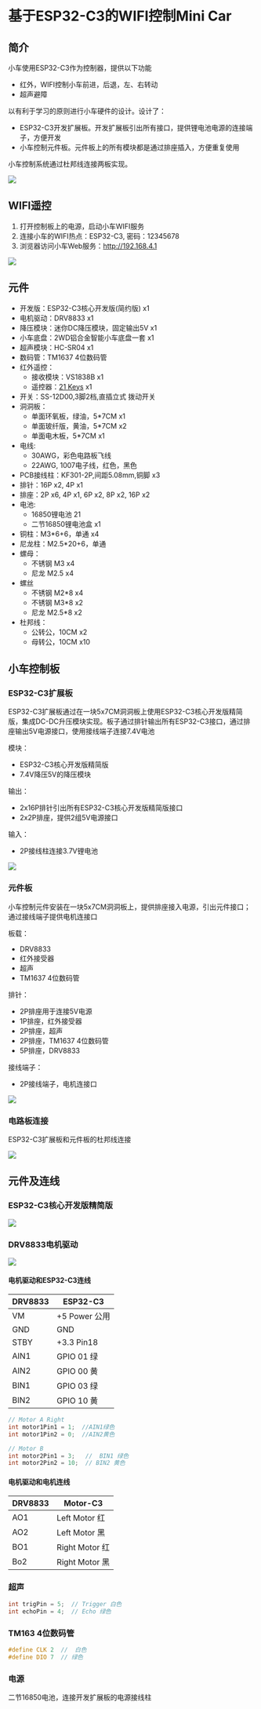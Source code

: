 # 基于ESP32-C3的WIFI控制Mini Car

## 简介

小车使用ESP32-C3作为控制器，提供以下功能

* 红外，WIFI控制小车前进，后退，左、右转动
* 超声避障

以有利于学习的原则进行小车硬件的设计。设计了：

* ESP32-C3开发扩展板。开发扩展板引出所有接口，提供锂电池电源的连接端子，方便开发
* 小车控制元件板。元件板上的所有模块都是通过排座插入，方便重复使用

小车控制系统通过杜邦线连接两板实现。

![](img/mini_car.jpg)

## WIFI遥控

1. 打开控制板上的电源，启动小车WIFI服务
2. 连接小车的WIFI热点：ESP32-C3,  密码：12345678
3. 浏览器访问小车Web服务：http://192.168.4.1

![](img/web.jpg)

## 元件

* 开发版：ESP32-C3核心开发版(简约版) x1
* 电机驱动：DRV8833 x1
* 降压模块：迷你DC降压模块，固定输出5V x1
* 小车底盘：2WD铝合金智能小车底盘一套 x1
* 超声模块：HC-SR04 x1
* 数码管：TM1637 4位数码管
* 红外遥控：
  * 接收模块：VS1838B x1
  * 遥控器：[21 Keys](https://hobbycomponents.com/wired-wireless/464-low-profile-21-button-infrared-ir-remote)  x1
* 开关：SS-12D00,3脚2档,直插立式 拨动开关
* 洞洞板： 
    * 单面环氧板，绿油，5*7CM x1
    * 单面玻纤版，黄油，5*7CM x2
    * 单面电木板，5*7CM x1
* 电线:  
   * 30AWG，彩色电路板飞线
   * 22AWG, 1007电子线，红色，黑色
* PCB接线柱：KF301-2P,间距5.08mm,铜脚 x3
* 排针：16P  x2, 4P x1
* 排座：2P x6, 4P x1, 6P x2, 8P x2,  16P x2
* 电池:
   * 16850锂电池 21
   * 二节16850锂电池盒 x1
* 铜柱：M3*6+6，单通 x4
* 尼龙柱：M2.5*20+6，单通
* 螺母：
  * 不锈钢 M3  x4 
  *  尼龙 M2.5 x4
* 螺丝
  * 不锈钢 M2*8 x4
  * 不锈钢 M3*8 x2
  * 尼龙 M2.5*8 x2
* 杜邦线：
  * 公转公，10CM x2
  * 母转公，10CM x10

## 小车控制板

### ESP32-C3扩展板

ESP32-C3扩展板通过在一块5x7CM洞洞板上使用ESP32-C3核心开发版精简版，集成DC-DC升压模块实现。板子通过排针输出所有ESP32-C3接口，通过排座输出5V电源接口，使用接线端子连接7.4V电池

模块：
 * ESP32-C3核心开发版精简版
 * 7.4V降压5V的降压模块

输出：
  * 2x16P排针引出所有ESP32-C3核心开发版精简版接口
  * 2x2P排座，提供2组5V电源接口 

输入：
  * 2P接线柱连接3.7V锂电池

 ![](img/minicar_board_esp32_c3.jpg)   

### 元件板

小车控制元件安装在一块5x7CM洞洞板上，提供排座接入电源，引出元件接口；通过接线端子提供电机连接口

板载：
  * DRV8833
  * 红外接受器
  * 超声
  * TM1637 4位数码管

排针：
  * 2P排座用于连接5V电源
  * 1P排座，红外接受器
  * 2P排座，超声
  * 2P排座，TM1637 4位数码管
  * 5P排座，DRV8833

接线端子：
  * 2P接线端子，电机连接口

![](img/minicar_board_components.jpg)   

### 电路板连接

ESP32-C3扩展板和元件板的杜邦线连接

![](img/minicar_layout.jpg)

## 元件及连线

### ESP32-C3核心开发版精简版

![](img/esp32-c3.jpg)

### DRV8833电机驱动

![](img/DRV8833_Pinout.jpg)

#### 电机驱动和ESP32-C3连线

| DRV8833      |  ESP32-C3       |  
|--------------|-----------------|
| VM           |  +5 Power  公用 |  
| GND          |  GND            | 
| STBY         |  +3.3  Pin18    |
| AIN1         |  GPIO 01 绿     | 
| AIN2         |  GPIO 00 黄     |
| BIN1         |  GPIO 03  绿    |
| BIN2         |  GPIO 10 黄     |

```c
// Motor A Right
int motor1Pin1 = 1;  //AIN1绿色
int motor1Pin2 = 0;  //AIN2黄色

// Motor B
int motor2Pin1 = 3;   //  BIN1 绿色
int motor2Pin2 = 10;  // BIN2 黄色
```

#### 电机驱动和电机连线

| DRV8833    |  Motor-C3       |  
|------------|-----------------|
| AO1        |  Left Motor 红  | 
| AO2        |  Left Motor 黑  |
| BO1        |  Right Motor 红 |
| Bo2        |  Right Motor 黑 |

### 超声

```c
int trigPin = 5;  // Trigger 白色
int echoPin = 4;  // Echo 绿色
```

### TM163 4位数码管

```c
#define CLK 2  //  白色
#define DIO 7  // 绿色
```

### 电源

二节16850电池，连接开发扩展板的电源接线柱


                        

